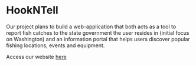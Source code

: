 # HookNTell
Our project plans to build a web-application that both acts as a tool to report fish catches to the state government the user resides in (initial focus on Washington) and an information portal that helps users discover popular fishing locations, events and equipment.

Access our website [here](hookandtell.heroku.com)
